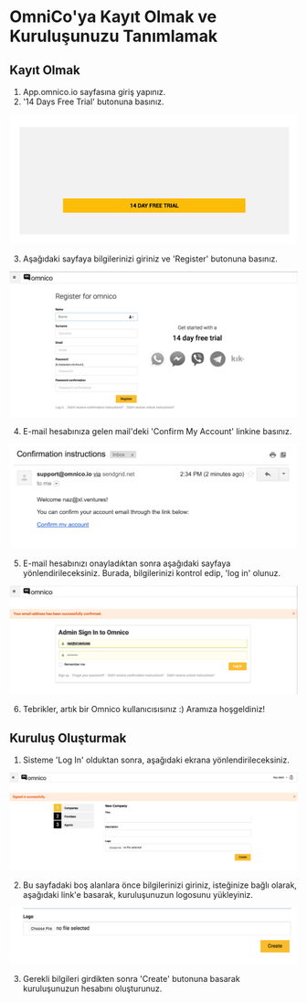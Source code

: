 # OmniCo'ya Kayıt Olmak ve Kuruluşunuzu Tanımlamak

## Kayıt Olmak
1. App.omnico.io sayfasına giriş yapınız.
2. '14 Days Free Trial' butonuna basınız.
 
![omnico1](../img/omnico1.png)

3. Aşağıdaki sayfaya bilgilerinizi giriniz ve 'Register' butonuna basınız.

![omnico2](../img/omnico2.png)

4. E-mail hesabınıza gelen mail'deki 'Confirm My Account' linkine basınız. 

![omnico3](../img/omnico3.png)

5. E-mail hesabınızı onayladıktan sonra aşağıdaki sayfaya yönlendirileceksiniz. Burada, bilgilerinizi kontrol edip, 'log in' olunuz. 

![omnico4](../img/omnico4.png)

6. Tebrikler, artık bir Omnico kullanıcısısınız :) Aramıza hoşgeldiniz!

## Kuruluş Oluşturmak 

1. Sisteme 'Log In' olduktan sonra, aşağıdaki ekrana yönlendirileceksiniz.

![omnico5](../img/omnico5.png)

2. Bu sayfadaki boş alanlara önce bilgilerinizi giriniz, isteğinize bağlı olarak, aşağıdaki link'e basarak, kuruluşunuzun logosunu yükleyiniz. 

![omnico6](../img/omnico6.png)

3. Gerekli bilgileri girdikten sonra 'Create' butonuna basarak kuruluşunuzun hesabını oluşturunuz. 
